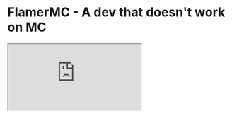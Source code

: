 # FlamerMC - A dev that doesn't work on MC
<iframe src="https://daringfireball.net/projects/markdown/syntax#html"></iframe>
